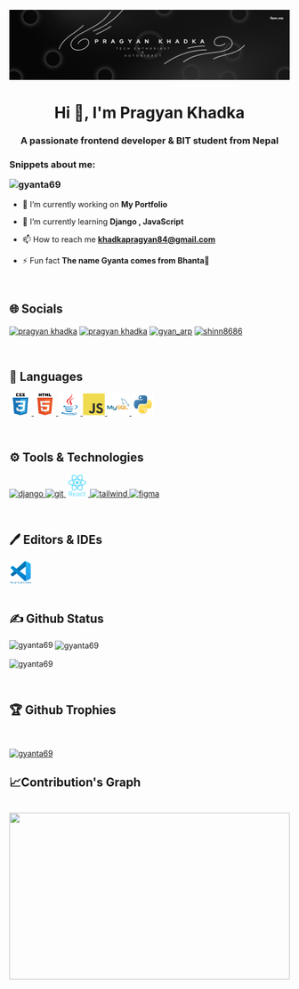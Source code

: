 ![logo](https://github.com/Gyanta69/Gyanta69/blob/main/Banner.png)
<h1 align="center">Hi 👋, I'm Pragyan Khadka</h1>
<h3 align="center">A passionate frontend developer & BIT student from Nepal</h3>



<h3>Snippets about me:<span><p align="left"> <img src="https://komarev.com/ghpvc/?username=gyanta69&label=Profile%20views&color=1c1c1c&style=flat" alt="gyanta69" /> </p>
</span></h3>

- 🔭 I’m currently working on **My Portfolio**

- 🌱 I’m currently learning **Django , JavaScript**

- 📫 How to reach me **khadkapragyan84@gmail.com**

- ⚡ Fun fact **The name Gyanta comes from Bhanta🍆**
 <br>

## 🌐 Socials
<p align="left">
<a href="https://www.linkedin.com/in/pragyan-khadka-62b08827b/" target="blank"><img align="center" src="https://raw.githubusercontent.com/rahuldkjain/github-profile-readme-generator/master/src/images/icons/Social/linked-in-alt.svg" alt="pragyan khadka" height="30" width="40" /></a>
<a href="https://fb.com/pragyan khadka" target="blank"><img align="center" src="https://raw.githubusercontent.com/rahuldkjain/github-profile-readme-generator/master/src/images/icons/Social/facebook.svg" alt="pragyan khadka" height="30" width="40" /></a>
<a href="https://instagram.com/gyan_arp" target="blank"><img align="center" src="https://raw.githubusercontent.com/rahuldkjain/github-profile-readme-generator/master/src/images/icons/Social/instagram.svg" alt="gyan_arp" height="30" width="40" /></a>
<a href="https://discord.gg/shinn8686" target="blank"><img align="center" src="https://raw.githubusercontent.com/rahuldkjain/github-profile-readme-generator/master/src/images/icons/Social/discord.svg" alt="shinn8686" height="30" width="40" /></a>
</p>
<br>

## 📄 Languages
<p align="left"> 
  <a href="https://www.w3schools.com/css/" target="_blank" rel="noreferrer"> <img src="https://raw.githubusercontent.com/devicons/devicon/master/icons/css3/css3-original-wordmark.svg" alt="css3" width="40" height="40"/> </a>   <a href="https://www.w3.org/html/" target="_blank" rel="noreferrer"> <img src="https://raw.githubusercontent.com/devicons/devicon/master/icons/html5/html5-original-wordmark.svg" alt="html5" width="40" height="40"/> </a> <a href="https://www.java.com" target="_blank" rel="noreferrer"> <img src="https://raw.githubusercontent.com/devicons/devicon/master/icons/java/java-original.svg" alt="java" width="40" height="40"/> </a> <a href="https://developer.mozilla.org/en-US/docs/Web/JavaScript" target="_blank" rel="noreferrer"> <img src="https://raw.githubusercontent.com/devicons/devicon/master/icons/javascript/javascript-original.svg" alt="javascript" width="40" height="40"/> </a> <a href="https://www.mysql.com/" target="_blank" rel="noreferrer"> <img src="https://raw.githubusercontent.com/devicons/devicon/master/icons/mysql/mysql-original-wordmark.svg" alt="mysql" width="40" height="40"/> </a> <a href="https://www.python.org" target="_blank" rel="noreferrer"> <img src="https://raw.githubusercontent.com/devicons/devicon/master/icons/python/python-original.svg" alt="python" width="40" height="40"/></a> 
</p>
<br>

## ⚙ Tools & Technologies

<p align="left">
<a href="https://www.djangoproject.com/" target="_blank" rel="noreferrer"> <img src="https://cdn.worldvectorlogo.com/logos/django.svg" alt="django" width="40" height="40"/> </a> 
<a href="https://git-scm.com/" target="_blank" rel="noreferrer"> <img src="https://www.vectorlogo.zone/logos/git-scm/git-scm-icon.svg" alt="git" width="40" height="40"/> </a>
<a href="https://reactjs.org/" target="_blank" rel="noreferrer"> <img src="https://raw.githubusercontent.com/devicons/devicon/master/icons/react/react-original-wordmark.svg" alt="react" width="40" height="40"/> </a>
<a href="https://tailwindcss.com/" target="_blank" rel="noreferrer"> <img src="https://www.vectorlogo.zone/logos/tailwindcss/tailwindcss-icon.svg" alt="tailwind" width="40" height="40"/> </a>
<a href="https://www.figma.com/" target="_blank" rel="noreferrer"> <img src="https://www.vectorlogo.zone/logos/figma/figma-icon.svg" alt="figma" width="40" height="40"/> </a>
</p>
<br>

## 🖊 Editors & IDEs
<a href="https://code.visualstudio.com/" target="_blank" rel="noreferrer"> <img src="https://raw.githubusercontent.com/devicons/devicon/master/icons/vscode/vscode-original-wordmark.svg" alt="css3" width="40" height="40"/></a>
<br><br>

## ✍️ Github Status
<p><img align="left" src="https://github-readme-stats.vercel.app/api/top-langs?username=gyanta69&show_icons=true&theme=radical&locale=en&layout=compact" alt="gyanta69" /></p>

<p>&nbsp;<img align="center" src="https://github-readme-stats.vercel.app/api?username=gyanta69&show_icons=true&theme=dark&locale=en" alt="gyanta69" /></p>

<p><img align="center" src="https://github-readme-streak-stats.herokuapp.com/?user=gyanta69&theme=dark" alt="gyanta69" /></p>
<br>

 ##  🏆 Github Trophies
 <br>

<p align="left"> <a href="https://github.com/ryo-ma/github-profile-trophy"><img src="https://github-profile-trophy.vercel.app/?username=gyanta69" alt="gyanta69" /></a> </p>

<div>
 
 ## 📈Contribution's Graph
<br>
<img src="https://github-readme-activity-graph.vercel.app/graph?username=Gyanta69&hide_border=true&theme=material-palenight&radius=16" height="300" width="100%" align="left"/>
</div>
